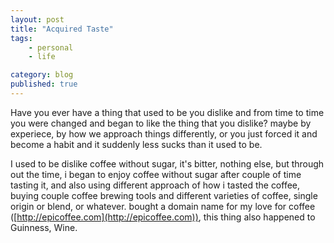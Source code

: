 ```yaml
---
layout: post
title: "Acquired Taste"
tags: 
    - personal
    - life

category: blog
published: true
---
```


Have you ever have a thing that used to be you dislike and from time to time you were changed and began to like the thing that you dislike? maybe by experiece, by how we approach things differently, or you just forced it and become a habit and it suddenly less sucks than it used to be.

I used to be dislike coffee without sugar, it's bitter, nothing else, but through out the time, i began to enjoy coffee without sugar after couple of time tasting it, and also using different approach of how i tasted the coffee, buying couple coffee brewing tools and different varieties of coffee, single origin or blend, or whatever. bought a domain name for my love for coffee ([http://epicoffee.com](http://epicoffee.com)), this thing also happened to Guinness, Wine.

